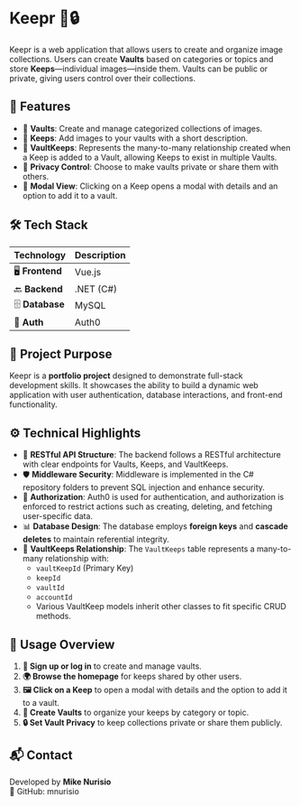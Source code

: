 # Keepr 📸🔒

Keepr is a web application that allows users to create and organize image collections. Users can create **Vaults** based on categories or topics and store **Keeps**—individual images—inside them. Vaults can be public or private, giving users control over their collections.

## 🚀 Features

- 🔹 **Vaults**: Create and manage categorized collections of images.
- 🔹 **Keeps**: Add images to your vaults with a short description.
- 🔹 **VaultKeeps**: Represents the many-to-many relationship created when a Keep is added to a Vault, allowing Keeps to exist in multiple Vaults.
- 🔹 **Privacy Control**: Choose to make vaults private or share them with others.
- 🔹 **Modal View**: Clicking on a Keep opens a modal with details and an option to add it to a vault.

## 🛠 Tech Stack

| **Technology**   | **Description**            |
|-----------------|---------------------------|
| 🖥️ **Frontend**  | Vue.js                     |
| 🔙 **Backend**   | .NET (C#)                  |
| 🗄 **Database**  | MySQL                      |
| 🔐 **Auth**      | Auth0                      |

## 🎯 Project Purpose

Keepr is a **portfolio project** designed to demonstrate full-stack development skills. It showcases the ability to build a dynamic web application with user authentication, database interactions, and front-end functionality.

## ⚙️ Technical Highlights

- 📡 **RESTful API Structure**: The backend follows a RESTful architecture with clear endpoints for Vaults, Keeps, and VaultKeeps.
- 🛡 **Middleware Security**: Middleware is implemented in the C# repository folders to prevent SQL injection and enhance security.
- 🔑 **Authorization**: Auth0 is used for authentication, and authorization is enforced to restrict actions such as creating, deleting, and fetching user-specific data.
- 📊 **Database Design**: The database employs **foreign keys** and **cascade deletes** to maintain referential integrity.
- 🔄 **VaultKeeps Relationship**: The `VaultKeeps` table represents a many-to-many relationship with:
  - `vaultKeepId` (Primary Key)
  - `keepId`
  - `vaultId`
  - `accountId`
  - Various VaultKeep models inherit other classes to fit specific CRUD methods.

## 📌 Usage Overview

1. **🔑 Sign up or log in** to create and manage vaults.
2. **🌍 Browse the homepage** for keeps shared by other users.
3. **🖼 Click on a Keep** to open a modal with details and the option to add it to a vault.
4. **📂 Create Vaults** to organize your keeps by category or topic.
5. **🔒 Set Vault Privacy** to keep collections private or share them publicly.

## 📬 Contact

Developed by **Mike Nurisio**  
📂 GitHub: mnurisio
